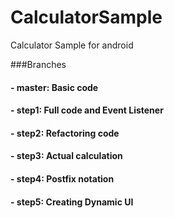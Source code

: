 # CalculatorSample
Calculator Sample for android

###Branches
#### - master: Basic code
#### - step1: Full code and Event Listener
#### - step2: Refactoring code
#### - step3: Actual calculation 
#### - step4: Postfix notation
#### - step5: Creating Dynamic UI 